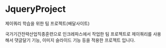 # JqueryProject
제이쿼리 학습을 위한 팀 프로젝트(배달사이트)

국가기간전략산업직종훈련으로 인크레파스에서 작업한 팀 프로젝트로 제이쿼리를 사용해서 댓글달기 기능, 이미지 슬라이드 기능 등을 적용한 프로젝트 입니다.
